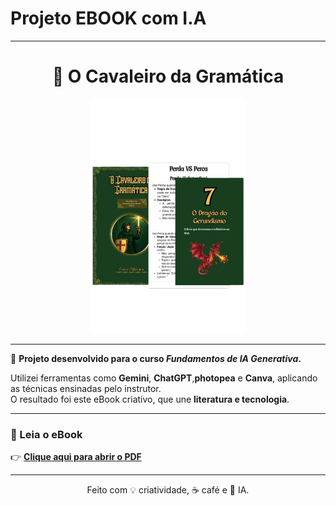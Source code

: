 <h1>Projeto EBOOK com I.A </h1>

<hr/>

<div align="center">

# 📘 O Cavaleiro da Gramática

<a href="Book/O-cavaleiro-da-gramática.pdf">
  <img src="src/images/folhas.png" alt="Capa do eBook" width="250px">
</a>

</div>

---

📖 **Projeto desenvolvido para o curso _Fundamentos de IA Generativa_.**

Utilizei ferramentas como **Gemini**, **ChatGPT**,**photopea** e **Canva**, aplicando as técnicas ensinadas pelo instrutor.  
O resultado foi este eBook criativo, que une **literatura e tecnologia**.

---

### 🔗 Leia o eBook

👉 [**Clique aqui para abrir o PDF**](Book/O-cavaleiro-da-gramática.pdf)

---

<div align="center">
Feito com 💡 criatividade, ☕ café e 🤖 IA.
</div>
